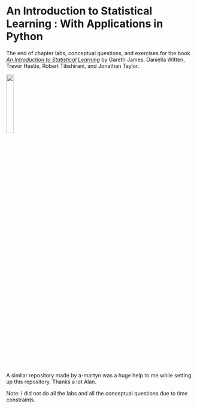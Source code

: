 # An Introduction to Statistical Learning : With Applications in Python

The end of chapter labs, conceptual questions, and exercises for the book [*An Introduction to Statistical Learning*](https://www.statlearning.com/) by Gareth James, Daniella Witten, Trevor Hastie, Robert Tibshirani, and Jonathan Taylor.

<p><img src="https://m.media-amazon.com/images/I/41pdqPP+oXL._SY445_SX342_.jpg" height=20% width=20%></p>

A similar repository made by a-martyn was a huge help to me while setting up this repository. Thanks a lot Alan. 

Note: I did not do all the labs and all the conceptual questions due to time constraints. 
